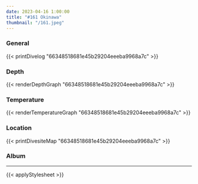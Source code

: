 ```yaml
---
date: 2023-04-16 1:00:00
title: "#161 Okinawa"
thumbnail: "/161.jpeg"
---
```


### General

{{< printDivelog "66348518681e45b29204eeeba9968a7c" >}}

### Depth

{{< renderDepthGraph "66348518681e45b29204eeeba9968a7c" >}}

### Temperature

{{< renderTemperatureGraph "66348518681e45b29204eeeba9968a7c" >}}

### Location

{{< printDivesiteMap "66348518681e45b29204eeeba9968a7c" >}}

### Album

<center>
</center>

---

{{< applyStylesheet >}}
